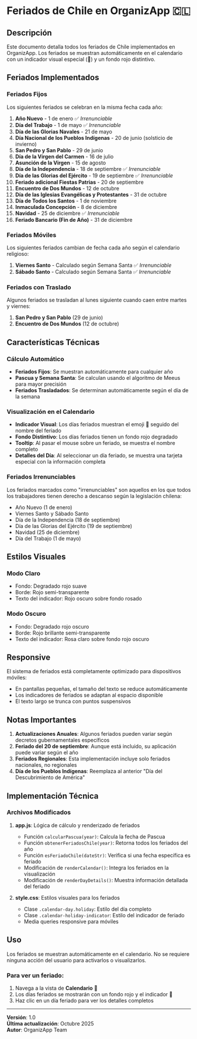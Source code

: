 # Feriados de Chile en OrganizApp 🇨🇱

## Descripción

Este documento detalla todos los feriados de Chile implementados en OrganizApp. Los feriados se muestran automáticamente en el calendario con un indicador visual especial (🎉) y un fondo rojo distintivo.

## Feriados Implementados

### Feriados Fijos

Los siguientes feriados se celebran en la misma fecha cada año:

1. **Año Nuevo** - 1 de enero ✅ *Irrenunciable*
2. **Día del Trabajo** - 1 de mayo ✅ *Irrenunciable*
3. **Día de las Glorias Navales** - 21 de mayo
4. **Día Nacional de los Pueblos Indígenas** - 20 de junio (solsticio de invierno)
5. **San Pedro y San Pablo** - 29 de junio
6. **Día de la Virgen del Carmen** - 16 de julio
7. **Asunción de la Virgen** - 15 de agosto
8. **Día de la Independencia** - 18 de septiembre ✅ *Irrenunciable*
9. **Día de las Glorias del Ejército** - 19 de septiembre ✅ *Irrenunciable*
10. **Feriado adicional Fiestas Patrias** - 20 de septiembre
11. **Encuentro de Dos Mundos** - 12 de octubre
12. **Día de las Iglesias Evangélicas y Protestantes** - 31 de octubre
13. **Día de Todos los Santos** - 1 de noviembre
14. **Inmaculada Concepción** - 8 de diciembre
15. **Navidad** - 25 de diciembre ✅ *Irrenunciable*
16. **Feriado Bancario (Fin de Año)** - 31 de diciembre

### Feriados Móviles

Los siguientes feriados cambian de fecha cada año según el calendario religioso:

1. **Viernes Santo** - Calculado según Semana Santa ✅ *Irrenunciable*
2. **Sábado Santo** - Calculado según Semana Santa ✅ *Irrenunciable*

### Feriados con Traslado

Algunos feriados se trasladan al lunes siguiente cuando caen entre martes y viernes:

1. **San Pedro y San Pablo** (29 de junio)
2. **Encuentro de Dos Mundos** (12 de octubre)

## Características Técnicas

### Cálculo Automático

- **Feriados Fijos**: Se muestran automáticamente para cualquier año
- **Pascua y Semana Santa**: Se calculan usando el algoritmo de Meeus para mayor precisión
- **Feriados Trasladados**: Se determinan automáticamente según el día de la semana

### Visualización en el Calendario

- **Indicador Visual**: Los días feriados muestran el emoji 🎉 seguido del nombre del feriado
- **Fondo Distintivo**: Los días feriados tienen un fondo rojo degradado
- **Tooltip**: Al pasar el mouse sobre un feriado, se muestra el nombre completo
- **Detalles del Día**: Al seleccionar un día feriado, se muestra una tarjeta especial con la información completa

### Feriados Irrenunciables

Los feriados marcados como "irrenunciables" son aquellos en los que todos los trabajadores tienen derecho a descanso según la legislación chilena:

- Año Nuevo (1 de enero)
- Viernes Santo y Sábado Santo
- Día de la Independencia (18 de septiembre)
- Día de las Glorias del Ejército (19 de septiembre)
- Navidad (25 de diciembre)
- Día del Trabajo (1 de mayo)

## Estilos Visuales

### Modo Claro
- Fondo: Degradado rojo suave
- Borde: Rojo semi-transparente
- Texto del indicador: Rojo oscuro sobre fondo rosado

### Modo Oscuro
- Fondo: Degradado rojo oscuro
- Borde: Rojo brillante semi-transparente
- Texto del indicador: Rosa claro sobre fondo rojo oscuro

## Responsive

El sistema de feriados está completamente optimizado para dispositivos móviles:
- En pantallas pequeñas, el tamaño del texto se reduce automáticamente
- Los indicadores de feriados se adaptan al espacio disponible
- El texto largo se trunca con puntos suspensivos

## Notas Importantes

1. **Actualizaciones Anuales**: Algunos feriados pueden variar según decretos gubernamentales específicos
2. **Feriado del 20 de septiembre**: Aunque está incluido, su aplicación puede variar según el año
3. **Feriados Regionales**: Esta implementación incluye solo feriados nacionales, no regionales
4. **Día de los Pueblos Indígenas**: Reemplaza al anterior "Día del Descubrimiento de América"

## Implementación Técnica

### Archivos Modificados

1. **app.js**: Lógica de cálculo y renderizado de feriados
   - Función `calcularPascua(year)`: Calcula la fecha de Pascua
   - Función `obtenerFeriadosChile(year)`: Retorna todos los feriados del año
   - Función `esFeriadoChile(dateStr)`: Verifica si una fecha específica es feriado
   - Modificación de `renderCalendar()`: Integra los feriados en la visualización
   - Modificación de `renderDayDetails()`: Muestra información detallada del feriado

2. **style.css**: Estilos visuales para los feriados
   - Clase `.calendar-day.holiday`: Estilo del día completo
   - Clase `.calendar-holiday-indicator`: Estilo del indicador de feriado
   - Media queries responsive para móviles

## Uso

Los feriados se muestran automáticamente en el calendario. No se requiere ninguna acción del usuario para activarlos o visualizarlos.

### Para ver un feriado:
1. Navega a la vista de **Calendario** 📅
2. Los días feriados se mostrarán con un fondo rojo y el indicador 🎉
3. Haz clic en un día feriado para ver los detalles completos

---

**Versión**: 1.0  
**Última actualización**: Octubre 2025  
**Autor**: OrganizApp Team

